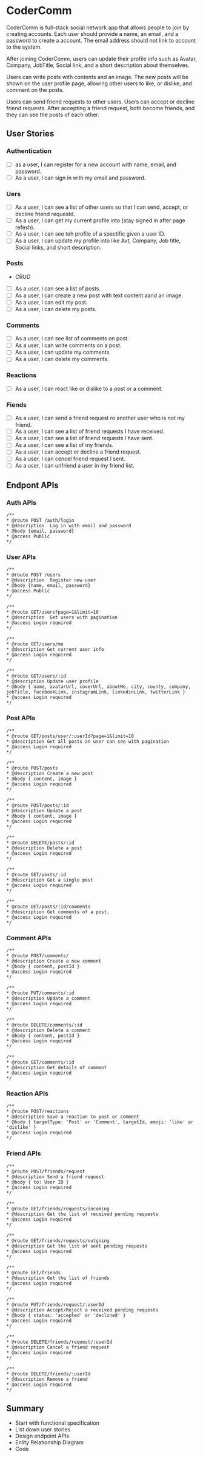 # CoderComm

CoderComm is full-stack social network app that allows people to join by creating accounts. Each user should provide a name, an email, and a password to create a account. The email address should not link to account to the system.

After joining CoderComm, users can update their profile info such as Avatar, Company, JobTitle, Social link, and a short description about themselves.

Users can write posts with contents and an image. The new posts will be shown on the user profile page, allowing other users to like, or dislike, and comment on the posts.

Users can send friend requests to other users. Users can accept or decline friend requests. After accepting a friend request, both become friends, and they can see the posts of each other.

## User Stories

### Authentication

- [ ] as a user, I can register for a new account with name, email, and password.
- [ ] As a user, I can sign in with my email and password.

### Uers

- [ ] As a user, I can see a list of other users so that I can send, accept, or decline friend requestd.
- [ ] As a user, I can get my current profile into (stay signed in after page refesh).
- [ ] As a user, I can see teh profile of a spectific given a user ID.
- [ ] As a user, I can update my profile into like Avt, Company, Job title, Social links, and short description.

### Posts

- CRUD
- [ ] As a user, I can see a list of posts.
- [ ] As a user, I can create a new post with text content aand an image.
- [ ] As a user, I can edit my post.
- [ ] As a user, I can delete my posts.

### Comments

- [ ] As a user, I can see list of comments on post.
- [ ] As a user, I can write comments on a post.
- [ ] As a user, I can update my comments.
- [ ] As a user, I can delete my comments.

### Reactions

- [ ] As a user, I can react like or dislike to a post or a comment.

### Fiends

- [ ] As a user, I can send a friend request ro another user who is not my friend.
- [ ] As a user, I can see a list of friend requests I have received.
- [ ] As a user, I can see a list of friend requests I have sent.
- [ ] As a user, I can see a list of my friends.
- [ ] As a user, I can accept or decline a friend request.
- [ ] As a user, I can cencel friend request I sent.
- [ ] As a user, I can unfriend a user in my friend list.

## Endpont APIs

### Auth APIs

```javacript
/**
* @route POST /auth/login
* @description  Log in with email and password
* @body {email, password}
* @access Public
*/
```

### User APIs

```javacript
/**
* @route POST /users
* @description  Register new user
* @body {name, email, password}
* @access Public
*/
```

```javacript
/**
* @route GET/users?page=1&limit=10
* @description  Get users with pagination
* @access Login required
*/
```

```javacript
/**
* @route GET/users/me
* @description Get current user info
* @access Login required
*/
```

```javacript
/**
* @route GET/users/:id
* @description Update user profile
* @body { name, avatarUrl, coverUrl, aboutMe, city, county, company, jobTitle, facebookLink, instagramLink, linkedinLink, twitterLink }
* @access Login required
*/
```

### Post APIs

```javacript
/**
* @route GET/posts/user/:userId?page=1&limit=10
* @description Get all posts an user can see with pagination
* @access Login required
*/
```

```javacript
/**
* @route POST/posts
* @description Create a new post
* @body { content, image }
* @access Login required
*/
```

```javacript
/**
* @route POST/posts/:id
* @description Update a post
* @body { content, image }
* @access Login required
*/
```

```javacript
/**
* @route DELETE/posts/:id
* @description Delete a post
* @access Login required
*/
```

```javacript
/**
* @route GET/posts/:id
* @description Get a single post
* @access Login required
*/
```

```javacript
/**
* @route GET/posts/:id/comments
* @description Get comments of a post.
* @access Login required
*/
```

### Comment APIs

```javacript
/**
* @route POST/comments/
* @description Create a new comment
* @body { content, postId }
* @access Login required
*/
```

```javacript
/**
* @route PUT/comments/:id
* @description Update a comment
* @access Login required
*/
```

```javacript
/**
* @route DELETE/comments/:id
* @description Delete a comment
* @body { content, postId }
* @access Login required
*/
```

```javacript
/**
* @route GET/comments/:id
* @description Get details of comment
* @access Login required
*/
```

### Reaction APIs

```javacript
/**
* @route POST/reactions
* @description Save a reaction to post or comment
* @body { targetType: 'Post' or 'Comment', targetId, emoji: 'like' or 'dislike' }
* @access Login required
*/
```

### Friend APIs

```javacript
/**
* @route POST/friends/request
* @description Send a friend request
* @body { to: User ID }
* @access Login required
*/
```

```javacript
/**
* @route GET/friends/requests/incoming
* @description Get the list of received pending requests
* @access Login required
*/
```

```javacript
/**
* @route GET/friends/requests/outgoing
* @description Get the list of sent pending requests
* @access Login required
*/
```

```javacript
/**
* @route GET/friends
* @description Get the list of friends
* @access Login required
*/
```

```javacript
/**
* @route PUT/friends/request/:userId
* @description Accept/Reject a received pending requests
* @body { status: 'accepted' or 'declined' }
* @access Login required
*/
```

```javacript
/**
* @route DELETE/friends/request/:userId
* @description Cancel a friend request
* @access Login required
*/
```

```javacript
/**
* @route DELETE/friends/:userId
* @description Remove a friend
* @access Login required
*/
```

## Summary

- Start with functional specification
- List down user stories
- Design endpoint APIs
- Enlity Relationship Diagram
- Code
